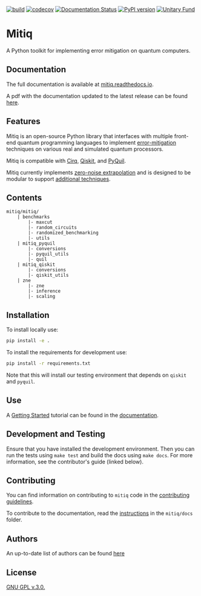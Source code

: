 [![build](https://github.com/unitaryfund/mitiq/workflows/build/badge.svg)](https://github.com/unitaryfund/mitiq/actions)
[![codecov](https://codecov.io/gh/unitaryfund/mitiq/branch/master/graph/badge.svg)](https://codecov.io/gh/unitaryfund/mitiq)
[![Documentation Status](https://readthedocs.org/projects/mitiq/badge/?version=latest)](https://mitiq.readthedocs.io/en/latest/?badge=latest)
[![PyPI version](https://badge.fury.io/py/mitiq.svg)](https://badge.fury.io/py/mitiq)
[![Unitary Fund](https://img.shields.io/badge/Supported%20By-UNITARY%20FUND-brightgreen.svg?style=for-the-badge)](http://unitary.fund)


# Mitiq
A Python toolkit for implementing error mitigation on quantum computers.

## Documentation
The full documentation is available at [mitiq.readthedocs.io](https://mitiq.readthedocs.io).

A pdf with the documentation updated to the latest release can be found
[here](docs/pdf/).

## Features
Mitiq  is  an  open-source Python library that interfaces with multiple front-end quantum programming languages to implement 
[error-mitigation](https://mitiq.readthedocs.io/en/latest/guide/guide_06-error-mitigation.html) techniques
on various real and simulated quantum  processors.

Mitiq is compatible with [Cirq](https://github.com/quantumlib/Cirq), [Qiskit](https://github.com/Qiskit), and [PyQuil](https://github.com/rigetti/pyquil).  

Mitiq currently implements [zero-noise extrapolation](https://mitiq.readthedocs.io/en/latest/guide/guide_06-error-mitigation.html#zero-noise-extrapolation) and is designed to be modular to support [additional techniques](https://github.com/unitaryfund/mitiq/wiki).

## Contents
```
mitiq/mitiq/
    | benchmarks
        |- maxcut
        |- random_circuits
        |- randomized_benchmarking
        |- utils
    | mitiq_pyquil
        |- conversions
    	|- pyquil_utils
        |- quil
    | mitiq_qiskit
    	|- conversions
    	|- qiskit_utils
    | zne
        |- zne
        |- inference
        |- scaling
```
## Installation

To install locally use:

```bash
pip install -e .
```

To install the requirements for development use:

```bash
pip install -r requirements.txt
```

Note that this will install our testing environment that depends
on `qiskit` and `pyquil`.

## Use
A [Getting Started](https://mitiq.readthedocs.io/en/latest/guide/guide_02-getting-started.html)
tutorial can be found in the [documentation](https://mitiq.readthedocs.io).


## Development and Testing

Ensure that you have installed the development environment. Then you can run
the tests using `make test` and build the docs using `make docs`. For more
information, see the contributor's guide (linked below).

## Contributing
You can find information on contributing to `mitiq` code in the [contributing guidelines](CONTRIBUTING.md).

To contribute to the documentation, read the
[instructions](docs/README-docs.md) in the `mitiq/docs` folder.


## Authors
An up-to-date list of authors can be found
[here](https://github.com/unitaryfund/mitiq/graphs/contributors)

## License
[GNU GPL v.3.0.](LICENSE)
